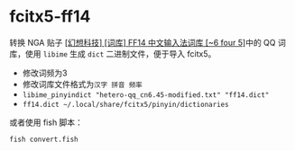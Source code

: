 # fcitx5-ff14

转换 NGA 贴子 [[幻想科技] [词库] FF14 中文输入法词库 [~6 four 5]](https://ngabbs.com/read.php?tid=31640918)中的 QQ 词库，使用 `libime` 生成 `dict` 二进制文件，便于导入 fcitx5。

- 修改词频为3
- 修改词库文件格式为`汉字 拼音 频率`
- `libime_pinyindict "hetero-qq_cn6.45-modified.txt" "ff14.dict"`
- `ff14.dict ~/.local/share/fcitx5/pinyin/dictionaries`

或者使用 fish 脚本：

```fish
fish convert.fish
```

